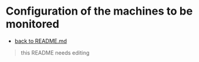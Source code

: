 # Configuration of the machines to be monitored

+ [back to README.md](./README.md)

> this README needs editing


